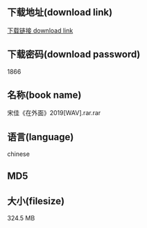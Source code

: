 ## 下载地址(download link)
[下载链接 download link](https://tutu365.netlify.app/?s=%E5%AE%8B%E4%BD%B3%E3%80%8A%E5%9C%A8%E5%A4%96%E9%9D%A2%E3%80%8B2019%5BWAV%5D.rar)

## 下载密码(download password)
1866

## 名称(book name)
宋佳《在外面》2019[WAV].rar.rar

## 语言(language)
chinese

## MD5


## 大小(filesize)
324.5 MB
